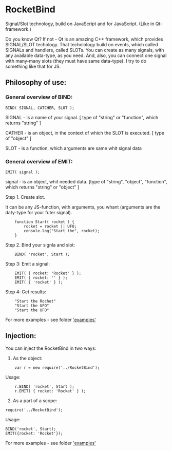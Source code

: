 # RocketBind
Signal/Slot technology, build on JavaScript and for JavaScript. (Like in Qt-framework.) 

Do you know Qt? If not - Qt is an amazing C++ framework, which provides SIGNAL/SLOT techology. 
That techolology build on events, which called SIGNALs and handlers, called SLOTs.
You can create as many signals, with any available data-type, as you need. 
And, also, you can connect one signal with many-many slots (they must have same data-type).
I try to do something like that for JS.

## Philosophy of use:

### General overview of BIND:
```
BIND( SIGNAL, CATCHER, SLOT );
```
SIGNAL - is a name of your signal. [ type of "string" or "function", which returns "string" ]

CATHER - is an object, in the context of which the SLOT is executed. [ type of "object" ] 

SLOT - is a function, which arguments are same whit signal data

### General overview of EMIT: 

```
EMIT( signal );
```

signal - is an object, whit needed data. [type of "string", "object", "function", which returns "string" or "object"  ]

Step 1. Create slot. 

It can be any JS-function, with arguments, you whant (arguments are the daty-type for your futer signal).
```
    function Start( rocket ) {
        rocket = rocket || UFO;
        console.log("Start the", rocket);
    }
```
Step 2. Bind your signla and slot:
```
    BIND( 'rocket', Start );
```
Step 3: Emit a signal:
```
    EMIT( { rocket: 'Rocket' } );
    EMIT( { rocket: '' } );
    EMIT( { 'rocket' } );
```
Step 4: Get results:
```
    "Start the Rochet"
    "Start the UFO"
    "Start the UFO"
```

For more examples - see folder ['examples'](/examples)

## Injection:

You can inject the RocketBind in two ways:

1. As the object:
```
    var r = new require('../RocketBind');
```
Usage:
```
    r.BIND( 'rocket', Start );
    r.EMIT( { rocket: 'Rocket' } );
```
2. As a part of a scope:
```
require('../RocketBind');
```
Usage:
```
BIND('rocket', Start);
EMIT({rocket: 'Rocket'});
```

For more examples - see folder ['examples'](/examples)
